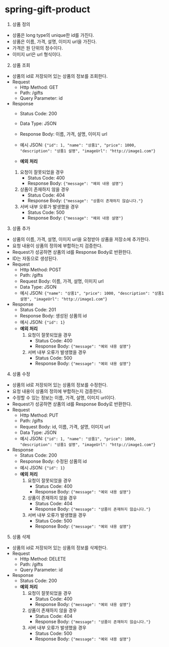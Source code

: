 # spring-gift-product

1. 상품 정의
- 상품은 long type의 unique한 id를 가진다.
- 상품은 이름, 가격, 설명, 이미지 url을 가진다.
- 가격은 원 단위의 정수이다.
- 이미지 url은 url 형식이다.
2. 상품 조회
- 상품의 id로 저장되어 있는 상품의 정보를 조회한다.
- Request
  - Http Method: GET
  - Path: /gifts
  - Query Parameter: id
- Response
    - Status Code: 200
    - Data Type: JSON
    - Response Body: 이름, 가격, 설명, 이미지 url
    - 예시 JSON: `{"id": 1, "name": "상품1", "price": 1000, "description": "상품1 설명", "imageUrl": "http://image1.com"}`

    - **예외 처리**
    1. 요청이 잘못되었을 경우
        - Status Code: 400
        - Response Body: `{"message": "예외 내용 설명"}`
    2. 상품이 존재하지 않을 경우
        - Status Code: 404
        - Response Body: `{"message": "상품이 존재하지 않습니다."}` 
    3. 서버 내부 오류가 발생했을 경우
        - Status Code: 500
        - Response Body: `{"message": "예외 내용 설명"}`
3. 상품 추가
- 상품의 이름, 가격, 설명, 이미지 url을 요청받아 상품을 저장소에 추가한다.
- 요청 내용이 상품의 정의에 부합하는지 검증한다.
- Request가 성공하면 상품의 id를 Response Body로 반환한다.
- ID는 자동으로 생성된다.
- Request
  - Http Method: POST
  - Path: /gifts
  - Request Body: 이름, 가격, 설명, 이미지 url
  - Data Type: JSON
  - 예시 JSON: `{"name": "상품1", "price": 1000, "description": "상품1 설명", "imageUrl": "http://image1.com"}`
- Response
  - Status Code: 201
  - Response Body: 생성된 상품의 id
  - 예시 JSON: `{"id": 1}`
  - **예외 처리**
    1. 요청이 잘못되었을 경우
        - Status Code: 400
        - Response Body: `{"message": "예외 내용 설명"}`
    2. 서버 내부 오류가 발생했을 경우
        - Status Code: 500
        - Response Body: `{"message": "예외 내용 설명"}`
4. 상품 수정
- 상품의 id로 저장되어 있는 상품의 정보를 수정한다.
- 요청 내용이 상품의 정의에 부합하는지 검증한다.
- 수정할 수 있는 정보는 이름, 가격, 설명, 이미지 url이다.
- Request가 성공하면 상품의 id를 Response Body로 반환한다.
- Request
  - Http Method: PUT
  - Path: /gifts
  - Request Body: id, 이름, 가격, 설명, 이미지 url
  - Data Type: JSON
  - 예시 JSON: `{"id": 1, "name": "상품1", "price": 1000, "description": "상품1 설명", "imageUrl": "http://image1.com"}`
- Response
  - Status Code: 200
  - Response Body: 수정된 상품의 id
  - 예시 JSON: `{"id": 1}`
  - **예외 처리**
    1. 요청이 잘못되었을 경우
        - Status Code: 400
        - Response Body: `{"message": "예외 내용 설명"}`
    2. 상품이 존재하지 않을 경우
        - Status Code: 404
        - Response Body: `{"message": "상품이 존재하지 않습니다."}`
    3. 서버 내부 오류가 발생했을 경우
        - Status Code: 500
        - Response Body: `{"message": "예외 내용 설명"}`

5. 상품 삭제
- 상품의 id로 저장되어 있는 상품의 정보를 삭제한다.
- Request
  - Http Method: DELETE
  - Path: /gifts
  - Query Parameter: id
- Response
  - Status Code: 200
  - **예외 처리**
    1. 요청이 잘못되었을 경우
        - Status Code: 400
        - Response Body: `{"message": "예외 내용 설명"}`
    2. 상품이 존재하지 않을 경우
        - Status Code: 404
        - Response Body: `{"message": "상품이 존재하지 않습니다."}`
    3. 서버 내부 오류가 발생했을 경우
        - Status Code: 500
        - Response Body: `{"message": "예외 내용 설명"}`